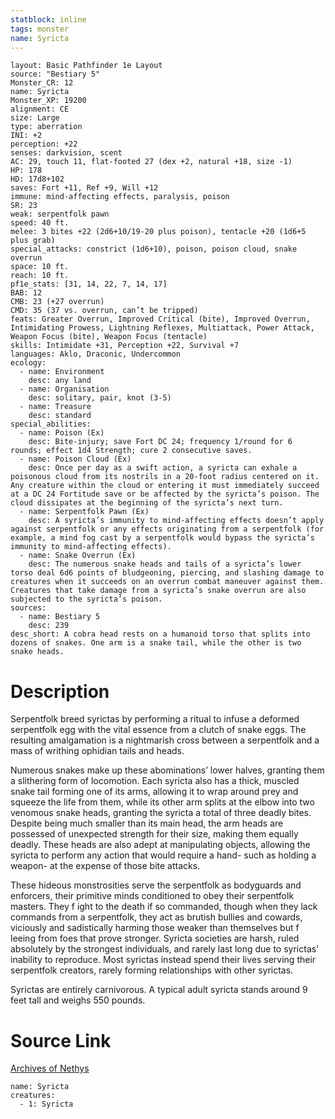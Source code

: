 ```yaml
---
statblock: inline
tags: monster
name: Syricta
---
```

```statblock
layout: Basic Pathfinder 1e Layout
source: "Bestiary 5"
Monster_CR: 12
name: Syricta
Monster_XP: 19200
alignment: CE
size: Large
type: aberration
INI: +2
perception: +22
senses: darkvision, scent
AC: 29, touch 11, flat-footed 27 (dex +2, natural +18, size -1)
HP: 178
HD: 17d8+102
saves: Fort +11, Ref +9, Will +12
immune: mind-affecting effects, paralysis, poison
SR: 23
weak: serpentfolk pawn
speed: 40 ft.
melee: 3 bites +22 (2d6+10/19-20 plus poison), tentacle +20 (1d6+5 plus grab)
special_attacks: constrict (1d6+10), poison, poison cloud, snake overrun
space: 10 ft.
reach: 10 ft.
pf1e_stats: [31, 14, 22, 7, 14, 17]
BAB: 12
CMB: 23 (+27 overrun)
CMD: 35 (37 vs. overrun, can’t be tripped)
feats: Greater Overrun, Improved Critical (bite), Improved Overrun, Intimidating Prowess, Lightning Reflexes, Multiattack, Power Attack, Weapon Focus (bite), Weapon Focus (tentacle)
skills: Intimidate +31, Perception +22, Survival +7
languages: Aklo, Draconic, Undercommon
ecology:
  - name: Environment
    desc: any land
  - name: Organisation
    desc: solitary, pair, knot (3-5)
  - name: Treasure
    desc: standard
special_abilities:
  - name: Poison (Ex)
    desc: Bite-injury; save Fort DC 24; frequency 1/round for 6 rounds; effect 1d4 Strength; cure 2 consecutive saves.
  - name: Poison Cloud (Ex)
    desc: Once per day as a swift action, a syricta can exhale a poisonous cloud from its nostrils in a 20-foot radius centered on it. Any creature within the cloud or entering it must immediately succeed at a DC 24 Fortitude save or be affected by the syricta’s poison. The cloud dissipates at the beginning of the syricta’s next turn.
  - name: Serpentfolk Pawn (Ex)
    desc: A syricta’s immunity to mind-affecting effects doesn’t apply against serpentfolk or any effects originating from a serpentfolk (for example, a mind fog cast by a serpentfolk would bypass the syricta’s immunity to mind-affecting effects).
  - name: Snake Overrun (Ex)
    desc: The numerous snake heads and tails of a syricta’s lower torso deal 6d6 points of bludgeoning, piercing, and slashing damage to creatures when it succeeds on an overrun combat maneuver against them. Creatures that take damage from a syricta’s snake overrun are also subjected to the syricta’s poison.
sources:
  - name: Bestiary 5
    desc: 239
desc_short: A cobra head rests on a humanoid torso that splits into dozens of snakes. One arm is a snake tail, while the other is two snake heads.
```
# Description
Serpentfolk breed syrictas by performing a ritual to infuse a deformed serpentfolk egg with the vital essence from a clutch of snake eggs. The resulting amalgamation is a nightmarish cross between a serpentfolk and a mass of writhing ophidian tails and heads.

 Numerous snakes make up these abominations’ lower halves, granting them a slithering form of locomotion. Each syricta also has a thick, muscled snake tail forming one of its arms, allowing it to wrap around prey and squeeze the life from them, while its other arm splits at the elbow into two venomous snake heads, granting the syricta a total of three deadly bites. Despite being much smaller than its main head, the arm heads are possessed of unexpected strength for their size, making them equally deadly. These heads are also adept at manipulating objects, allowing the syricta to perform any action that would require a hand- such as holding a weapon- at the expense of those bite attacks.

 These hideous monstrosities serve the serpentfolk as bodyguards and enforcers, their primitive minds conditioned to obey their serpentfolk masters. They f ight to the death if so commanded, though when they lack commands from a serpentfolk, they act as brutish bullies and cowards, viciously and sadistically harming those weaker than themselves but f leeing from foes that prove stronger. Syricta societies are harsh, ruled absolutely by the strongest individuals, and rarely last long due to syrictas’ inability to reproduce. Most syrictas instead spend their lives serving their serpentfolk creators, rarely forming relationships with other syrictas.

 Syrictas are entirely carnivorous. A typical adult syricta stands around 9 feet tall and weighs 550 pounds.
# Source Link
[Archives of Nethys](https://aonprd.com/MonsterDisplay.aspx?ItemName=Syricta)
```encounter-table
name: Syricta
creatures:
  - 1: Syricta
```

